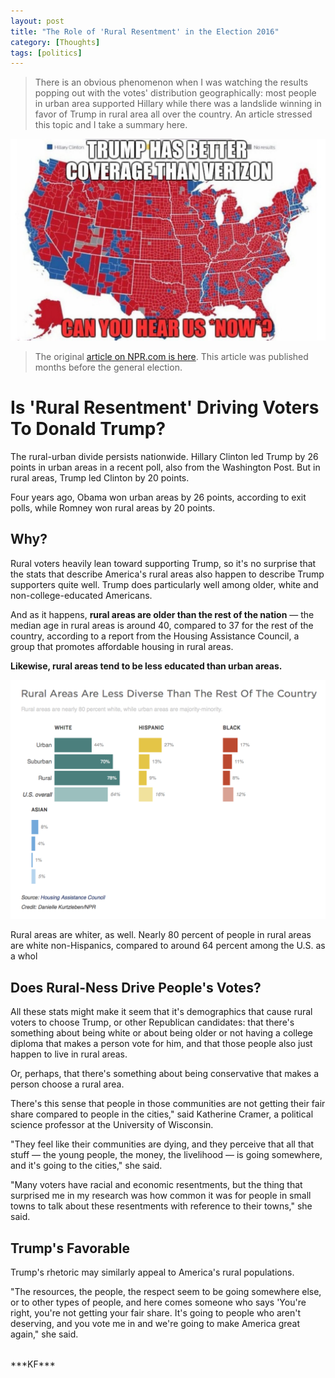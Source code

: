 ```yaml
---
layout: post
title: "The Role of 'Rural Resentment' in the Election 2016"
category: [Thoughts]
tags: [politics]
---
```

>There is an obvious phenomenon when I was watching the results popping out with the votes' distribution geographically: most people in urban area supported Hillary while there was a landslide winning in favor of Trump in rural area all over the country. An article stressed this topic and I take a summary here.

<!--more-->

![Trump has better coverage than Verizon](/public/img/20161110-election-map.jpg)

> The original [article on NPR.com is here](http://www.npr.org/2016/08/18/490240652/is-rural-resentment-driving-voters-to-donald-trump). This article was published months before the general election.

# Is 'Rural Resentment' Driving Voters To Donald Trump?

The rural-urban divide persists nationwide. Hillary Clinton led Trump by 26 points in urban areas in a recent poll, also from the Washington Post. But in rural areas, Trump led Clinton by 20 points.

Four years ago, Obama won urban areas by 26 points, according to exit polls, while Romney won rural areas by 20 points.

## Why?

Rural voters heavily lean toward supporting Trump, so it's no surprise that the stats that describe America's rural areas also happen to describe Trump supporters quite well. Trump does particularly well among older, white and non-college-educated Americans.

And as it happens, **rural areas are older than the rest of the nation** — the median age in rural areas is around 40, compared to 37 for the rest of the country, according to a report from the Housing Assistance Council, a group that promotes affordable housing in rural areas.

**Likewise, rural areas tend to be less educated than urban areas.**

![rural less diverse](/public/img/20161110-npr-rural-diversity.png)

Rural areas are whiter, as well. Nearly 80 percent of people in rural areas are white non-Hispanics, compared to around 64 percent among the U.S. as a whol

## Does Rural-Ness Drive People's Votes?

All these stats might make it seem that it's demographics that cause rural voters to choose Trump, or other Republican candidates: that there's something about being white or about being older or not having a college diploma that makes a person vote for him, and that those people also just happen to live in rural areas.

Or, perhaps, that there's something about being conservative that makes a person choose a rural area. 

There's this sense that people in those communities are not getting their fair share compared to people in the cities," said Katherine Cramer, a political science professor at the University of Wisconsin. 

"They feel like their communities are dying, and they perceive that all that stuff — the young people, the money, the livelihood — is going somewhere, and it's going to the cities," she said.

"Many voters have racial and economic resentments, but the thing that surprised me in my research was how common it was for people in small towns to talk about these resentments with reference to their towns," she said.

## Trump's Favorable

Trump's rhetoric may similarly appeal to America's rural populations.

"The resources, the people, the respect seem to be going somewhere else, or to other types of people, and here comes someone who says 'You're right, you're not getting your fair share. It's going to people who aren't deserving, and you vote me in and we're going to make America great again," she said.

<br>
***KF***
